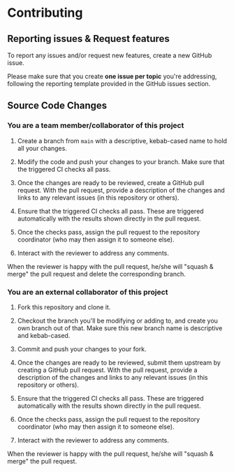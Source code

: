 # Contributing

## Reporting issues & Request features

To report any issues and/or request new features, create a new GitHub issue. 

Please make sure that you create **one issue per topic** you're addressing, following the reporting template provided in the GitHub issues section.

## Source Code Changes

### You are a team member/collaborator of this project 

1. Create a branch from `main` with a descriptive, kebab-cased name
   to hold all your changes.

2. Modify the code and push your changes to your branch. Make sure that
   the triggered CI checks all pass.

3. Once the changes are ready to be reviewed, create a GitHub pull
   request.  With the pull request, provide a description of the
   changes and links to any relevant issues (in this repository or
   others). 

4. Ensure that the triggered CI checks all pass.  These are triggered
   automatically with the results shown directly in the pull request.

5. Once the checks pass, assign the pull request to the repository
   coordinator (who may then assign it to someone else).

6. Interact with the reviewer to address any comments.

When the reviewer is happy with the pull request, he/she will "squash
& merge" the pull request and delete the corresponding branch.


### You are an external collaborator of this project

1. Fork this repository and clone it.

2. Checkout the branch you'll be modifying or adding to, and create 
   you own branch out of that. Make sure this new branch name is descriptive 
   and kebab-cased.

3. Commit and push your changes to your fork.

4. Once the changes are ready to be reviewed, submit them upstream by 
   creating a GitHub pull request.  With the pull request, provide a description of the
   changes and links to any relevant issues (in this repository or
   others). 

5. Ensure that the triggered CI checks all pass.  These are triggered
   automatically with the results shown directly in the pull request.

6. Once the checks pass, assign the pull request to the repository
   coordinator (who may then assign it to someone else).

7. Interact with the reviewer to address any comments.

When the reviewer is happy with the pull request, he/she will "squash
& merge" the pull request.
